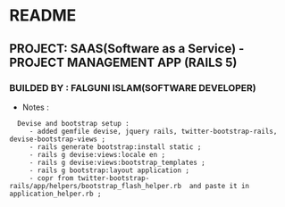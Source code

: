 # README

## PROJECT: SAAS(Software as a Service) - PROJECT MANAGEMENT APP (RAILS 5)

### BUILDED BY : FALGUNI ISLAM(SOFTWARE DEVELOPER)





*  Notes :

```
  Devise and bootstrap setup :
     - added gemfile devise, jquery rails, twitter-bootstrap-rails, devise-bootstrap-views ; 
     - rails generate bootstrap:install static ;
     - rails g devise:views:locale en ;
     - rails g devise:views:bootstrap_templates ;
     - rails g bootstrap:layout application ; 
     - copr from twitter-bootstrap-rails/app/helpers/bootstrap_flash_helper.rb  and paste it in application_helper.rb ;
     
```